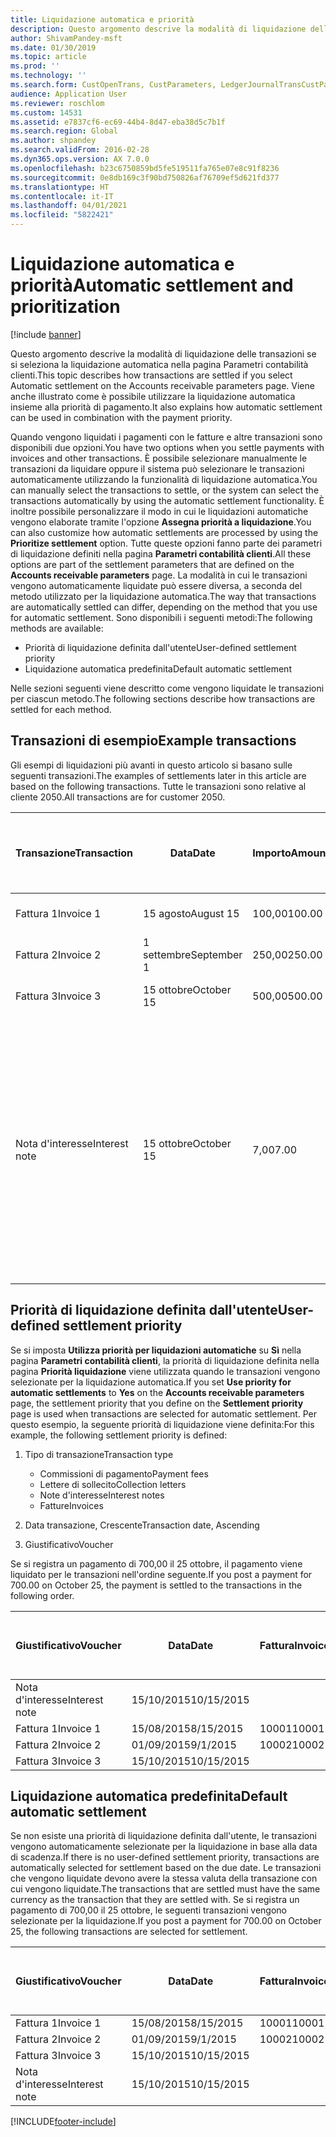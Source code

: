 ```yaml
---
title: Liquidazione automatica e priorità
description: Questo argomento descrive la modalità di liquidazione delle transazioni se si seleziona la liquidazione automatica nella pagina Parametri contabilità clienti. Viene anche illustrato come è possibile utilizzare la liquidazione automatica insieme alla priorità di pagamento.
author: ShivamPandey-msft
ms.date: 01/30/2019
ms.topic: article
ms.prod: ''
ms.technology: ''
ms.search.form: CustOpenTrans, CustParameters, LedgerJournalTransCustPaym
audience: Application User
ms.reviewer: roschlom
ms.custom: 14531
ms.assetid: e7837cf6-ec69-44b4-8d47-eba38d5c7b1f
ms.search.region: Global
ms.author: shpandey
ms.search.validFrom: 2016-02-28
ms.dyn365.ops.version: AX 7.0.0
ms.openlocfilehash: b23c6750859bd5fe519511fa765e07e8c91f8236
ms.sourcegitcommit: 0e8db169c3f90bd750826af76709ef5d621fd377
ms.translationtype: HT
ms.contentlocale: it-IT
ms.lasthandoff: 04/01/2021
ms.locfileid: "5822421"
---
```

# <a name="automatic-settlement-and-prioritization"></a><span data-ttu-id="49d76-104">Liquidazione automatica e priorità</span><span class="sxs-lookup"><span data-stu-id="49d76-104">Automatic settlement and prioritization</span></span>

[!include [banner](../includes/banner.md)]

<span data-ttu-id="49d76-105">Questo argomento descrive la modalità di liquidazione delle transazioni se si seleziona la liquidazione automatica nella pagina Parametri contabilità clienti.</span><span class="sxs-lookup"><span data-stu-id="49d76-105">This topic describes how transactions are settled if you select Automatic settlement on the Accounts receivable parameters page.</span></span> <span data-ttu-id="49d76-106">Viene anche illustrato come è possibile utilizzare la liquidazione automatica insieme alla priorità di pagamento.</span><span class="sxs-lookup"><span data-stu-id="49d76-106">It also explains how automatic settlement can be used in combination with the payment priority.</span></span>

<span data-ttu-id="49d76-107">Quando vengono liquidati i pagamenti con le fatture e altre transazioni sono disponibili due opzioni.</span><span class="sxs-lookup"><span data-stu-id="49d76-107">You have two options when you settle payments with invoices and other transactions.</span></span> <span data-ttu-id="49d76-108">È possibile selezionare manualmente le transazioni da liquidare oppure il sistema può selezionare le transazioni automaticamente utilizzando la funzionalità di liquidazione automatica.</span><span class="sxs-lookup"><span data-stu-id="49d76-108">You can manually select the transactions to settle, or the system can select the transactions automatically by using the automatic settlement functionality.</span></span> <span data-ttu-id="49d76-109">È inoltre possibile personalizzare il modo in cui le liquidazioni automatiche vengono elaborate tramite l'opzione **Assegna priorità a liquidazione**.</span><span class="sxs-lookup"><span data-stu-id="49d76-109">You can also customize how automatic settlements are processed by using the **Prioritize settlement** option.</span></span> <span data-ttu-id="49d76-110">Tutte queste opzioni fanno parte dei parametri di liquidazione definiti nella pagina **Parametri contabilità clienti**.</span><span class="sxs-lookup"><span data-stu-id="49d76-110">All these options are part of the settlement parameters that are defined on the **Accounts receivable parameters** page.</span></span> <span data-ttu-id="49d76-111">La modalità in cui le transazioni vengono automaticamente liquidate può essere diversa, a seconda del metodo utilizzato per la liquidazione automatica.</span><span class="sxs-lookup"><span data-stu-id="49d76-111">The way that transactions are automatically settled can differ, depending on the method that you use for automatic settlement.</span></span> <span data-ttu-id="49d76-112">Sono disponibili i seguenti metodi:</span><span class="sxs-lookup"><span data-stu-id="49d76-112">The following methods are available:</span></span>

-   <span data-ttu-id="49d76-113">Priorità di liquidazione definita dall'utente</span><span class="sxs-lookup"><span data-stu-id="49d76-113">User-defined settlement priority</span></span>
-   <span data-ttu-id="49d76-114">Liquidazione automatica predefinita</span><span class="sxs-lookup"><span data-stu-id="49d76-114">Default automatic settlement</span></span>

<span data-ttu-id="49d76-115">Nelle sezioni seguenti viene descritto come vengono liquidate le transazioni per ciascun metodo.</span><span class="sxs-lookup"><span data-stu-id="49d76-115">The following sections describe how transactions are settled for each method.</span></span>

## <a name="example-transactions"></a><span data-ttu-id="49d76-116">Transazioni di esempio</span><span class="sxs-lookup"><span data-stu-id="49d76-116">Example transactions</span></span>
<span data-ttu-id="49d76-117">Gli esempi di liquidazioni più avanti in questo articolo si basano sulle seguenti transazioni.</span><span class="sxs-lookup"><span data-stu-id="49d76-117">The examples of settlements later in this article are based on the following transactions.</span></span> <span data-ttu-id="49d76-118">Tutte le transazioni sono relative al cliente 2050.</span><span class="sxs-lookup"><span data-stu-id="49d76-118">All transactions are for customer 2050.</span></span>

| <span data-ttu-id="49d76-119">Transazione</span><span class="sxs-lookup"><span data-stu-id="49d76-119">Transaction</span></span>   | <span data-ttu-id="49d76-120">Data</span><span class="sxs-lookup"><span data-stu-id="49d76-120">Date</span></span>        | <span data-ttu-id="49d76-121">Importo</span><span class="sxs-lookup"><span data-stu-id="49d76-121">Amount</span></span> | <span data-ttu-id="49d76-122">Termini dello sconto di cassa</span><span class="sxs-lookup"><span data-stu-id="49d76-122">Cash discount terms</span></span> | <span data-ttu-id="49d76-123">Data sconto di cassa</span><span class="sxs-lookup"><span data-stu-id="49d76-123">Cash discount date</span></span> | <span data-ttu-id="49d76-124">Commenti</span><span class="sxs-lookup"><span data-stu-id="49d76-124">Comments</span></span>                                                                                                                                                                                      |
|---------------|-------------|--------|---------------------|--------------------|-----------------------------------------------------------------------------------------------------------------------------------------------------------------------------------------------|
| <span data-ttu-id="49d76-125">Fattura 1</span><span class="sxs-lookup"><span data-stu-id="49d76-125">Invoice 1</span></span>     | <span data-ttu-id="49d76-126">15 agosto</span><span class="sxs-lookup"><span data-stu-id="49d76-126">August 15</span></span>   | <span data-ttu-id="49d76-127">100,00</span><span class="sxs-lookup"><span data-stu-id="49d76-127">100.00</span></span> | <span data-ttu-id="49d76-128">2%14, Net 30</span><span class="sxs-lookup"><span data-stu-id="49d76-128">2%14, Net 30</span></span>        | <span data-ttu-id="49d76-129">29 agosto</span><span class="sxs-lookup"><span data-stu-id="49d76-129">August 29</span></span>          |                                                                                                                                                                                               |
| <span data-ttu-id="49d76-130">Fattura 2</span><span class="sxs-lookup"><span data-stu-id="49d76-130">Invoice 2</span></span>     | <span data-ttu-id="49d76-131">1 settembre</span><span class="sxs-lookup"><span data-stu-id="49d76-131">September 1</span></span> | <span data-ttu-id="49d76-132">250,00</span><span class="sxs-lookup"><span data-stu-id="49d76-132">250.00</span></span> | <span data-ttu-id="49d76-133">2%14, Net 30</span><span class="sxs-lookup"><span data-stu-id="49d76-133">2%14, Net 30</span></span>        | <span data-ttu-id="49d76-134">15 settembre</span><span class="sxs-lookup"><span data-stu-id="49d76-134">September 15</span></span>       |                                                                                                                                                                                               |
| <span data-ttu-id="49d76-135">Fattura 3</span><span class="sxs-lookup"><span data-stu-id="49d76-135">Invoice 3</span></span>     | <span data-ttu-id="49d76-136">15 ottobre</span><span class="sxs-lookup"><span data-stu-id="49d76-136">October 15</span></span>  | <span data-ttu-id="49d76-137">500,00</span><span class="sxs-lookup"><span data-stu-id="49d76-137">500.00</span></span> | <span data-ttu-id="49d76-138">2% 14/Net 30</span><span class="sxs-lookup"><span data-stu-id="49d76-138">2% 14/Net 30</span></span>        | <span data-ttu-id="49d76-139">29 ottobre</span><span class="sxs-lookup"><span data-stu-id="49d76-139">October 29</span></span>         |                                                                                                                                                                                               |
| <span data-ttu-id="49d76-140">Nota d'interesse</span><span class="sxs-lookup"><span data-stu-id="49d76-140">Interest note</span></span> | <span data-ttu-id="49d76-141">15 ottobre</span><span class="sxs-lookup"><span data-stu-id="49d76-141">October 15</span></span>  | <span data-ttu-id="49d76-142">7,00</span><span class="sxs-lookup"><span data-stu-id="49d76-142">7.00</span></span>   |                     |                    | <span data-ttu-id="49d76-143">Questa nota d'interesse è per la fattura 1 e la fattura 2.</span><span class="sxs-lookup"><span data-stu-id="49d76-143">This interest note is for invoice 1 and invoice 2.</span></span> <span data-ttu-id="49d76-144">L'importo viene calcolato come interesse del 2% sugli importi che sono scaduti da 30 o più giorni.</span><span class="sxs-lookup"><span data-stu-id="49d76-144">The amount is calculated as 2-percent interest on amounts that are 30 or more days past due.</span></span> <span data-ttu-id="49d76-145">Ad esempio, 0,02 × (100,00 + 250,00) = 7,00.</span><span class="sxs-lookup"><span data-stu-id="49d76-145">For example, 0.02 × (100.00 + 250.00) = 7.00.</span></span> |

## <a name="user-defined-settlement-priority"></a><span data-ttu-id="49d76-146">Priorità di liquidazione definita dall'utente</span><span class="sxs-lookup"><span data-stu-id="49d76-146">User-defined settlement priority</span></span>
<span data-ttu-id="49d76-147">Se si imposta **Utilizza priorità per liquidazioni automatiche** su **Sì** nella pagina **Parametri contabilità clienti**, la priorità di liquidazione definita nella pagina **Priorità liquidazione** viene utilizzata quando le transazioni vengono selezionate per la liquidazione automatica.</span><span class="sxs-lookup"><span data-stu-id="49d76-147">If you set **Use priority for automatic settlements** to **Yes** on the **Accounts receivable parameters** page, the settlement priority that you define on the **Settlement priority** page is used when transactions are selected for automatic settlement.</span></span> <span data-ttu-id="49d76-148">Per questo esempio, la seguente priorità di liquidazione viene definita:</span><span class="sxs-lookup"><span data-stu-id="49d76-148">For this example, the following settlement priority is defined:</span></span>

1.  <span data-ttu-id="49d76-149">Tipo di transazione</span><span class="sxs-lookup"><span data-stu-id="49d76-149">Transaction type</span></span>
    -   <span data-ttu-id="49d76-150">Commissioni di pagamento</span><span class="sxs-lookup"><span data-stu-id="49d76-150">Payment fees</span></span>
    -   <span data-ttu-id="49d76-151">Lettere di sollecito</span><span class="sxs-lookup"><span data-stu-id="49d76-151">Collection letters</span></span>
    -   <span data-ttu-id="49d76-152">Note d'interesse</span><span class="sxs-lookup"><span data-stu-id="49d76-152">Interest notes</span></span>
    -   <span data-ttu-id="49d76-153">Fatture</span><span class="sxs-lookup"><span data-stu-id="49d76-153">Invoices</span></span>

2.  <span data-ttu-id="49d76-154">Data transazione, Crescente</span><span class="sxs-lookup"><span data-stu-id="49d76-154">Transaction date, Ascending</span></span>
3.  <span data-ttu-id="49d76-155">Giustificativo</span><span class="sxs-lookup"><span data-stu-id="49d76-155">Voucher</span></span>

<span data-ttu-id="49d76-156">Se si registra un pagamento di 700,00 il 25 ottobre, il pagamento viene liquidato per le transazioni nell'ordine seguente.</span><span class="sxs-lookup"><span data-stu-id="49d76-156">If you post a payment for 700.00 on October 25, the payment is settled to the transactions in the following order.</span></span>

| <span data-ttu-id="49d76-157">Giustificativo</span><span class="sxs-lookup"><span data-stu-id="49d76-157">Voucher</span></span>       | <span data-ttu-id="49d76-158">Data</span><span class="sxs-lookup"><span data-stu-id="49d76-158">Date</span></span>       | <span data-ttu-id="49d76-159">Fattura</span><span class="sxs-lookup"><span data-stu-id="49d76-159">Invoice</span></span> | <span data-ttu-id="49d76-160">Importo nella valuta della transazione</span><span class="sxs-lookup"><span data-stu-id="49d76-160">Amount in transaction currency</span></span> | <span data-ttu-id="49d76-161">Importo da liquidare</span><span class="sxs-lookup"><span data-stu-id="49d76-161">Amount to settle</span></span> | <span data-ttu-id="49d76-162">Saldo</span><span class="sxs-lookup"><span data-stu-id="49d76-162">Balance</span></span> | <span data-ttu-id="49d76-163">Valuta</span><span class="sxs-lookup"><span data-stu-id="49d76-163">Currency</span></span> |
|---------------|------------|---------|--------------------------------|------------------|---------|----------|
| <span data-ttu-id="49d76-164">Nota d'interesse</span><span class="sxs-lookup"><span data-stu-id="49d76-164">Interest note</span></span> | <span data-ttu-id="49d76-165">15/10/2015</span><span class="sxs-lookup"><span data-stu-id="49d76-165">10/15/2015</span></span> |         | <span data-ttu-id="49d76-166">7,00</span><span class="sxs-lookup"><span data-stu-id="49d76-166">7.00</span></span>                           | <span data-ttu-id="49d76-167">7,00</span><span class="sxs-lookup"><span data-stu-id="49d76-167">7.00</span></span>             | <span data-ttu-id="49d76-168">0,00</span><span class="sxs-lookup"><span data-stu-id="49d76-168">0.00</span></span>    | <span data-ttu-id="49d76-169">GBP</span><span class="sxs-lookup"><span data-stu-id="49d76-169">USD</span></span>      |
| <span data-ttu-id="49d76-170">Fattura 1</span><span class="sxs-lookup"><span data-stu-id="49d76-170">Invoice 1</span></span>     | <span data-ttu-id="49d76-171">15/08/2015</span><span class="sxs-lookup"><span data-stu-id="49d76-171">8/15/2015</span></span>  | <span data-ttu-id="49d76-172">10001</span><span class="sxs-lookup"><span data-stu-id="49d76-172">10001</span></span>   | <span data-ttu-id="49d76-173">100,00</span><span class="sxs-lookup"><span data-stu-id="49d76-173">100.00</span></span>                         | <span data-ttu-id="49d76-174">100,00</span><span class="sxs-lookup"><span data-stu-id="49d76-174">100.00</span></span>           | <span data-ttu-id="49d76-175">0,00</span><span class="sxs-lookup"><span data-stu-id="49d76-175">0.00</span></span>    | <span data-ttu-id="49d76-176">GBP</span><span class="sxs-lookup"><span data-stu-id="49d76-176">USD</span></span>      |
| <span data-ttu-id="49d76-177">Fattura 2</span><span class="sxs-lookup"><span data-stu-id="49d76-177">Invoice 2</span></span>     | <span data-ttu-id="49d76-178">01/09/2015</span><span class="sxs-lookup"><span data-stu-id="49d76-178">9/1/2015</span></span>   | <span data-ttu-id="49d76-179">10002</span><span class="sxs-lookup"><span data-stu-id="49d76-179">10002</span></span>   | <span data-ttu-id="49d76-180">250,00</span><span class="sxs-lookup"><span data-stu-id="49d76-180">250.00</span></span>                         | <span data-ttu-id="49d76-181">250,00</span><span class="sxs-lookup"><span data-stu-id="49d76-181">250.00</span></span>           | <span data-ttu-id="49d76-182">0,00</span><span class="sxs-lookup"><span data-stu-id="49d76-182">0.00</span></span>    | <span data-ttu-id="49d76-183">GBP</span><span class="sxs-lookup"><span data-stu-id="49d76-183">USD</span></span>      |
| <span data-ttu-id="49d76-184">Fattura 3</span><span class="sxs-lookup"><span data-stu-id="49d76-184">Invoice 3</span></span>     | <span data-ttu-id="49d76-185">15/10/2015</span><span class="sxs-lookup"><span data-stu-id="49d76-185">10/15/2015</span></span> |         | <span data-ttu-id="49d76-186">500,00</span><span class="sxs-lookup"><span data-stu-id="49d76-186">500.00</span></span>                         | <span data-ttu-id="49d76-187">343,00</span><span class="sxs-lookup"><span data-stu-id="49d76-187">343.00</span></span>           | <span data-ttu-id="49d76-188">157,00</span><span class="sxs-lookup"><span data-stu-id="49d76-188">157.00</span></span>  | <span data-ttu-id="49d76-189">GBP</span><span class="sxs-lookup"><span data-stu-id="49d76-189">USD</span></span>      |

## <a name="default-automatic-settlement"></a><span data-ttu-id="49d76-190">Liquidazione automatica predefinita</span><span class="sxs-lookup"><span data-stu-id="49d76-190">Default automatic settlement</span></span>
<span data-ttu-id="49d76-191">Se non esiste una priorità di liquidazione definita dall'utente, le transazioni vengono automaticamente selezionate per la liquidazione in base alla data di scadenza.</span><span class="sxs-lookup"><span data-stu-id="49d76-191">If there is no user-defined settlement priority, transactions are automatically selected for settlement based on the due date.</span></span> <span data-ttu-id="49d76-192">Le transazioni che vengono liquidate devono avere la stessa valuta della transazione con cui vengono liquidate.</span><span class="sxs-lookup"><span data-stu-id="49d76-192">The transactions that are settled must have the same currency as the transaction that they are settled with.</span></span> <span data-ttu-id="49d76-193">Se si registra un pagamento di 700,00 il 25 ottobre, le seguenti transazioni vengono selezionate per la liquidazione.</span><span class="sxs-lookup"><span data-stu-id="49d76-193">If you post a payment for 700.00 on October 25, the following transactions are selected for settlement.</span></span>

| <span data-ttu-id="49d76-194">Giustificativo</span><span class="sxs-lookup"><span data-stu-id="49d76-194">Voucher</span></span>       | <span data-ttu-id="49d76-195">Data</span><span class="sxs-lookup"><span data-stu-id="49d76-195">Date</span></span>       | <span data-ttu-id="49d76-196">Fattura</span><span class="sxs-lookup"><span data-stu-id="49d76-196">Invoice</span></span> | <span data-ttu-id="49d76-197">Importo nella valuta della transazione</span><span class="sxs-lookup"><span data-stu-id="49d76-197">Amount in transaction currency</span></span> | <span data-ttu-id="49d76-198">Importo da liquidare</span><span class="sxs-lookup"><span data-stu-id="49d76-198">Amount to settle</span></span> | <span data-ttu-id="49d76-199">Saldo</span><span class="sxs-lookup"><span data-stu-id="49d76-199">Balance</span></span> | <span data-ttu-id="49d76-200">Valuta</span><span class="sxs-lookup"><span data-stu-id="49d76-200">Currency</span></span> |
|---------------|------------|---------|--------------------------------|------------------|---------|----------|
| <span data-ttu-id="49d76-201">Fattura 1</span><span class="sxs-lookup"><span data-stu-id="49d76-201">Invoice 1</span></span>     | <span data-ttu-id="49d76-202">15/08/2015</span><span class="sxs-lookup"><span data-stu-id="49d76-202">8/15/2015</span></span>  | <span data-ttu-id="49d76-203">10001</span><span class="sxs-lookup"><span data-stu-id="49d76-203">10001</span></span>   | <span data-ttu-id="49d76-204">100,00</span><span class="sxs-lookup"><span data-stu-id="49d76-204">100.00</span></span>                         | <span data-ttu-id="49d76-205">100,00</span><span class="sxs-lookup"><span data-stu-id="49d76-205">100.00</span></span>           | <span data-ttu-id="49d76-206">0,00</span><span class="sxs-lookup"><span data-stu-id="49d76-206">0.00</span></span>    | <span data-ttu-id="49d76-207">GBP</span><span class="sxs-lookup"><span data-stu-id="49d76-207">USD</span></span>      |
| <span data-ttu-id="49d76-208">Fattura 2</span><span class="sxs-lookup"><span data-stu-id="49d76-208">Invoice 2</span></span>     | <span data-ttu-id="49d76-209">01/09/2015</span><span class="sxs-lookup"><span data-stu-id="49d76-209">9/1/2015</span></span>   | <span data-ttu-id="49d76-210">10002</span><span class="sxs-lookup"><span data-stu-id="49d76-210">10002</span></span>   | <span data-ttu-id="49d76-211">250,00</span><span class="sxs-lookup"><span data-stu-id="49d76-211">250.00</span></span>                         | <span data-ttu-id="49d76-212">250,00</span><span class="sxs-lookup"><span data-stu-id="49d76-212">250.00</span></span>           | <span data-ttu-id="49d76-213">0,00</span><span class="sxs-lookup"><span data-stu-id="49d76-213">0.00</span></span>    | <span data-ttu-id="49d76-214">GBP</span><span class="sxs-lookup"><span data-stu-id="49d76-214">USD</span></span>      |
| <span data-ttu-id="49d76-215">Fattura 3</span><span class="sxs-lookup"><span data-stu-id="49d76-215">Invoice 3</span></span>     | <span data-ttu-id="49d76-216">15/10/2015</span><span class="sxs-lookup"><span data-stu-id="49d76-216">10/15/2015</span></span> |         | <span data-ttu-id="49d76-217">500.00</span><span class="sxs-lookup"><span data-stu-id="49d76-217">500.00</span></span>                         | <span data-ttu-id="49d76-218">350.00</span><span class="sxs-lookup"><span data-stu-id="49d76-218">350.00</span></span>           | <span data-ttu-id="49d76-219">150.00</span><span class="sxs-lookup"><span data-stu-id="49d76-219">150.00</span></span>  | <span data-ttu-id="49d76-220">GBP</span><span class="sxs-lookup"><span data-stu-id="49d76-220">USD</span></span>      |
| <span data-ttu-id="49d76-221">Nota d'interesse</span><span class="sxs-lookup"><span data-stu-id="49d76-221">Interest note</span></span> | <span data-ttu-id="49d76-222">15/10/2015</span><span class="sxs-lookup"><span data-stu-id="49d76-222">10/15/2015</span></span> |         | <span data-ttu-id="49d76-223">7.00</span><span class="sxs-lookup"><span data-stu-id="49d76-223">7.00</span></span>                           | <span data-ttu-id="49d76-224">0,00</span><span class="sxs-lookup"><span data-stu-id="49d76-224">0.00</span></span>             | <span data-ttu-id="49d76-225">7.00</span><span class="sxs-lookup"><span data-stu-id="49d76-225">7.00</span></span>    | <span data-ttu-id="49d76-226">GBP</span><span class="sxs-lookup"><span data-stu-id="49d76-226">USD</span></span>      |







[!INCLUDE[footer-include](../../includes/footer-banner.md)]